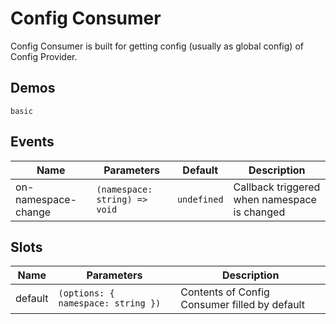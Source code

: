# Config Consumer

Config Consumer is built for getting config (usually as global config) of Config Provider.

## Demos

```demo
basic
```

## Events

| Name | Parameters | Default | Description |
| --- | --- | --- | --- |
| on-namespace-change | `(namespace: string) => void` | `undefined` | Callback triggered when namespace is changed |

## Slots

| Name | Parameters | Description |
| --- | --- | --- |
| default | `(options: { namespace: string })` | Contents of Config Consumer filled by default |
